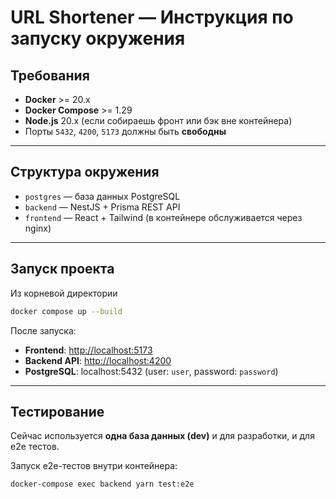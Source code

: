 # URL Shortener — Инструкция по запуску окружения

## Требования

-   **Docker** >= 20.x
-   **Docker Compose** >= 1.29
-   **Node.js** 20.x (если собираешь фронт или бэк вне контейнера)
-   Порты `5432`, `4200`, `5173` должны быть **свободны**

---

## Структура окружения

-   `postgres` — база данных PostgreSQL
-   `backend` — NestJS + Prisma REST API
-   `frontend` — React + Tailwind (в контейнере обслуживается через nginx)

---

## Запуск проекта

Из корневой директории

```bash
docker compose up --build
```

После запуска:

-   **Frontend**: [http://localhost:5173](http://localhost:5173)
-   **Backend API**: [http://localhost:4200](http://localhost:4200)
-   **PostgreSQL**: localhost:5432 (user: `user`, password: `password`)

---

## Тестирование

Сейчас используется **одна база данных (dev)** и для разработки, и для e2e тестов.

Запуск e2e-тестов внутри контейнера:

```bash
docker-compose exec backend yarn test:e2e
```
